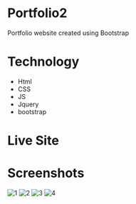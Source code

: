 # Portfolio2
Portfolio website created using Bootstrap

# Technology
- Html
- CSS
- JS
- Jquery
- bootstrap

# Live Site

# Screenshots
![1](https://github.com/Evilking009/Portfolio2/assets/4027728/b09fc987-db92-4181-a942-f836edd13068)
![2](https://github.com/Evilking009/Portfolio2/assets/4027728/58f7077c-c162-489c-8d37-2ce7b598c982)
![3](https://github.com/Evilking009/Portfolio2/assets/4027728/7f873692-f6a4-4450-88aa-5f7746f10a5b)
![4](https://github.com/Evilking009/Portfolio2/assets/4027728/6667bc4d-f25a-47eb-9e3f-115c9294dbd7)




